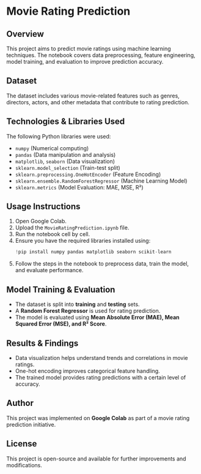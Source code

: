 # Movie Rating Prediction

## Overview
This project aims to predict movie ratings using machine learning techniques. The notebook covers data preprocessing, feature engineering, model training, and evaluation to improve prediction accuracy.

## Dataset
The dataset includes various movie-related features such as genres, directors, actors, and other metadata that contribute to rating prediction.

## Technologies & Libraries Used
The following Python libraries were used:

- `numpy` (Numerical computing)
- `pandas` (Data manipulation and analysis)
- `matplotlib`, `seaborn` (Data visualization)
- `sklearn.model_selection` (Train-test split)
- `sklearn.preprocessing.OneHotEncoder` (Feature Encoding)
- `sklearn.ensemble.RandomForestRegressor` (Machine Learning Model)
- `sklearn.metrics` (Model Evaluation: MAE, MSE, R²)

## Usage Instructions
1. Open Google Colab.
2. Upload the `MovieRatingPrediction.ipynb` file.
3. Run the notebook cell by cell.
4. Ensure you have the required libraries installed using:
   ```python
   !pip install numpy pandas matplotlib seaborn scikit-learn
   ```
5. Follow the steps in the notebook to preprocess data, train the model, and evaluate performance.

## Model Training & Evaluation
- The dataset is split into **training** and **testing** sets.
- A **Random Forest Regressor** is used for rating prediction.
- The model is evaluated using **Mean Absolute Error (MAE), Mean Squared Error (MSE), and R² Score**.

## Results & Findings
- Data visualization helps understand trends and correlations in movie ratings.
- One-hot encoding improves categorical feature handling.
- The trained model provides rating predictions with a certain level of accuracy.

## Author
This project was implemented on **Google Colab** as part of a movie rating prediction initiative.

## License
This project is open-source and available for further improvements and modifications.

